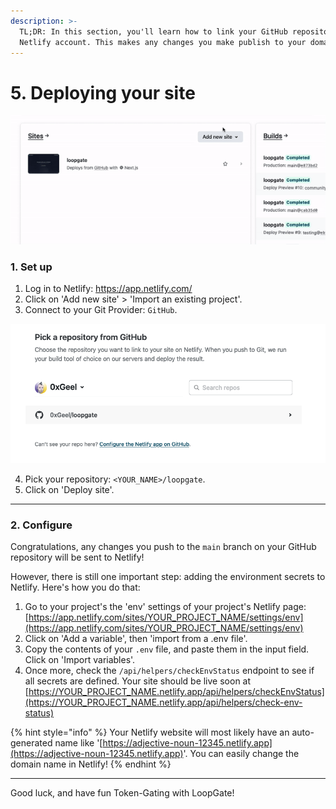 ```yaml
---
description: >-
  TL;DR: In this section, you'll learn how to link your GitHub repository with a
  Netlify account. This makes any changes you make publish to your domain.
---
```


# 5. Deploying your site

!['Pushing' new changes to GitHub using VS Code](../../public/images/docs/netlify-import-project.gif)

### **1. Set up**

1. Log in to Netlify: https://app.netlify.com/
2. Click on 'Add new site' > 'Import an existing project'.
3. Connect to your Git Provider: `GitHub`.

![Picking the right GitHub repository](../../public/images/docs/netlify-choose-repo.png)

4. Pick your repository: `<YOUR_NAME>/loopgate`.
5. Click on 'Deploy site'.

---

### **2. Configure**

Congratulations, any changes you push to the `main` branch on your GitHub repository will be sent to Netlify!

However, there is still one important step: adding the environment secrets to Netlify. Here's how you do that:

1. Go to your project's the 'env' settings of your project's Netlify page: [https://app.netlify.com/sites/YOUR_PROJECT_NAME/settings/env](https://app.netlify.com/sites/YOUR_PROJECT_NAME/settings/env)
2. Click on 'Add a variable', then 'import from a .env file'.
3. Copy the contents of your `.env` file, and paste them in the input field. Click on 'Import variables'.
4. Once more, check the `/api/helpers/checkEnvStatus` endpoint to see if all secrets are defined. Your site should be live soon at [https://YOUR_PROJECT_NAME.netlify.app/api/helpers/checkEnvStatus](https://YOUR_PROJECT_NAME.netlify.app/api/helpers/check-env-status)

{% hint style="info" %}
Your Netlify website will most likely have an auto-generated name like '[https://adjective-noun-12345.netlify.app](https://adjective-noun-12345.netlify.app)'. You can easily change the domain name in Netlify!
{% endhint %}

---

Good luck, and have fun Token-Gating with LoopGate!
